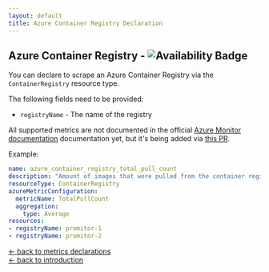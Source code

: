 ```yaml
---
layout: default
title: Azure Container Registry Declaration
---
```


## Azure Container Registry - ![Availability Badge](https://img.shields.io/badge/Available%20Starting-v1.0.0-green.svg)

You can declare to scrape an Azure Container Registry via the `ContainerRegistry`
resource type.

The following fields need to be provided:

- `registryName` - The name of the registry

All supported metrics are not documented in the official
[Azure Monitor documentation](https://docs.microsoft.com/en-us/azure/azure-monitor/platform/metrics-supported)
documentation yet, but it's being added via [this PR](https://github.com/MicrosoftDocs/azure-docs/pull/27991).

Example:

```yaml
name: azure_container_registry_total_pull_count
description: "Amount of images that were pulled from the container registry"
resourceType: ContainerRegistry
azureMetricConfiguration:
  metricName: TotalPullCount
  aggregation:
    type: Average
resources:
- registryName: promitor-1
- registryName: promitor-2
```

<!-- markdownlint-disable MD033 -->
[&larr; back to metrics declarations](/configuration/metrics)<br />
[&larr; back to introduction](/)
<!-- markdownlint-enable -->
